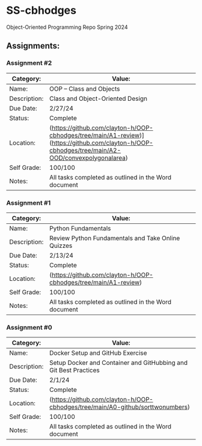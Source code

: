 # SS-cbhodges
Object-Oriented Programming Repo Spring 2024

## Assignments:

### Assignment #2

| Category: | Value: |
| --- | --- |
| Name: | OOP – Class and Objects |
| Description: | Class and Object-Oriented Design |
| Due Date: | 2/27/24 |
| Status: | Complete |
| Location: | (https://github.com/clayton-h/OOP-cbhodges/tree/main/A1-review)](https://github.com/clayton-h/OOP-cbhodges/tree/main/A2-OOD/convexpolygonalarea) |
| Self Grade: | 100/100 |
| Notes: | All tasks completed as outlined in the Word document |

### Assignment #1

| Category: | Value: |
| --- | --- |
| Name: | Python Fundamentals |
| Description: | Review Python Fundamentals and Take Online Quizzes |
| Due Date: | 2/13/24 |
| Status: | Complete |
| Location: | (https://github.com/clayton-h/OOP-cbhodges/tree/main/A1-review) |
| Self Grade: | 100/100 |
| Notes: | All tasks completed as outlined in the Word document |

### Assignment #0

| Category: | Value: |
| --- | --- |
| Name: | Docker Setup and GitHub Exercise |
| Description: | Setup Docker and Container and GitHubbing and Git Best Practices |
| Due Date: | 2/1/24 |
| Status: | Complete |
| Location: | (https://github.com/clayton-h/OOP-cbhodges/tree/main/A0-github/sorttwonumbers) |
| Self Grade: | 100/100 |
| Notes: | All tasks completed as outlined in the Word document |
